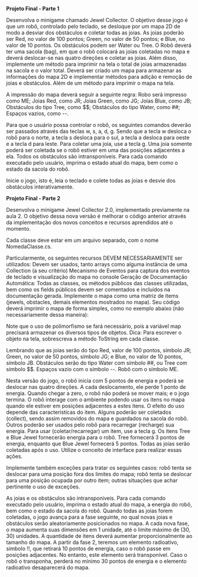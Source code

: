 **Projeto Final - Parte 1**
<!---->
Desenvolva o minigame chamado Jewel Collector. O objetivo desse jogo é que um robô, controlado pelo teclado, se desloque por um mapa 2D de modo a desviar dos obstáculos e coletar todas as joias. 
As joias poderão ser Red, no valor de 100 pontos; Green, no valor de 50 pontos; e Blue, no valor de 10 pontos.
Os obstáculos podem ser Water ou Tree.
O Robô deverá ter uma sacola (bag), em que o robô colocará as joias coletadas no mapa e deverá deslocar-se nas quatro direções e coletar as joias. 
Além disso, implemente um método para imprimir na tela o total de joias armazenadas na sacola e o valor total.
Deverá ser criado um mapa para armazenar as informações do mapa 2D e implementar métodos para adição e remoção de joias e obstáculos. Além de um método para imprimir o mapa na tela. 

A impressão do mapa deverá seguir a seguinte regra: Robo será impresso como ME; Joias Red, como JR; Joias Green, como JG; Joias Blue, como JB; Obstáculos do tipo Tree, como $$; Obstáculos do tipo Water, como ##; Espaços vazios, como --.

Para que o usuário possa controlar o robô, os seguintes comandos deverão ser passados através das teclas w, s, a, d, g. Sendo que a tecla w desloca o robô para o norte, a tecla s desloca para o sul, a tecla a desloca para oeste e a tecla d para leste. Para coletar uma joia, use a tecla g.
Uma joia somente poderá ser coletada se o robô estiver em uma das posições adjacentes a ela. Todos os obstáculos são intransponíveis. Para cada comando executado pelo usuário, imprima o estado atual do mapa, bem como o estado da sacola do robô.

Inicie o jogo, isto é, leia o teclado e colete todas as joias e desvie dos obstáculos interativamente.

**Projeto Final - Parte 2**
<!---->
Desenvolva o minigame Jewel Collector 2.0, implementado previamente na aula 2. 
O objetivo dessa nova versão é melhorar o código anterior através da implementação dos novos conceitos e recursos aprendidos até o momento. 

Cada classe deve estar em um arquivo separado, com o nome NomedaClasse.cs. 

Particularmente, os seguintes recursos DEVEM NECESSARIAMENTE ser utilizados:
Devem ser usados, tanto arrays como alguma instância de uma Collection (a seu critério)
Mecanismo de Eventos para captura dos eventos de teclado e visualização do mapa no console 
Geração de Documentação Automática: Todas as classes, os métodos públicos das classes utilizadas, bem como os fields públicos devem ser comentados e incluídos na documentação gerada.
Implemente o mapa como uma matriz de items (jewels, obstacles, demais elementos mostrados no mapa). Seu código deverá imprimir o mapa de forma simples, como no exemplo abaixo (não necessariamente dessa maneira):

Note que o uso de polimorfismo se fará necessário, pois a variável map precisará armazenar os diversos tipos de objetos. Dica: Para escrever o objeto na tela, sobrescreva a método ToString em cada classe.

Lembrando que as joias serão do tipo Red, valor de 100 pontos, símbolo JR; Green, no valor de 50 pontos, símbolo JG; e Blue, no valor de 10 pontos, símbolo JB. Obstáculos serão do tipo Water com símbolo ##, ou Tree com símbolo $$. Espaços vazio com o símbolo --. Robô com o símbolo ME.

Nesta versão do jogo, o robô inicia com 5 pontos de energia e poderá se deslocar nas quatro direções. A cada deslocamento, ele perde 1 ponto de energia. Quando chegar a zero, o robô não poderá se mover mais; e o jogo termina.
O robô interage com o ambiente podendo usar os itens no mapa quando ele estiver em posições adjacentes a estes itens. O efeito do uso depende das características do item. Alguns poderão ser coletados (collect), sendo assim removidos do mapa e guardados na sacola do robô. Outros poderão ser usados pelo robô para recarregar (recharge) sua energia. Para usar (coletar/recarregar) um item, use a tecla g.
Os itens Tree e Blue Jewel fornecerão energia para o robô. Tree fornecerá 3 pontos de energia, enquanto que Blue Jewel fornecerá 5 pontos. Todas as joias serão coletadas após o uso. Utilize o conceito de interface para realizar essas ações.

Implemente também exceções para tratar os seguintes casos:
robô tenta se deslocar para uma posição fora dos limites do mapa;
robô tenta se deslocar para uma posição ocupada por outro item;
outras situações que achar pertinente o uso de exceções.

As joias e os obstáculos são intransponíveis. 
Para cada comando executado pelo usuário, imprima o estado atual do mapa, a energia do robô, bem como o estado da sacola do robô.
Quando todas as joias forem coletadas, o jogo avança para a fase seguinte, no qual novas joias e obstáculos serão aleatoriamente posicionados no mapa. 
A cada nova fase, o mapa aumenta suas dimensões em 1 unidade, até o limite máximo de (30, 30) unidades. 
A quantidade de itens deverá aumentar proporcionalmente ao tamanho do mapa.
A partir da fase 2, teremos um elemento radioativo, símbolo !!, que retirará 10 pontos de energia, caso o robô passe em posições adjacentes. 
No entanto, este elemento será transponível. Caso o robô o transponha, perderá no mínimo 30 pontos de energia e o elemento radioativo desaparecerá do mapa.
